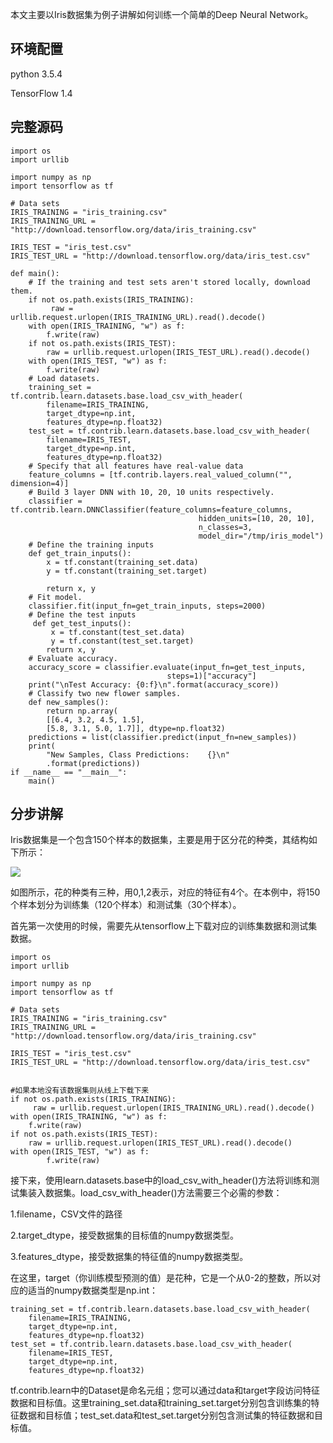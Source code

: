 本文主要以Iris数据集为例子讲解如何训练一个简单的Deep Neural Network。
## 环境配置 ##

python 3.5.4

TensorFlow 1.4

## 完整源码 ##

	import os
	import urllib

	import numpy as np
	import tensorflow as tf

	# Data sets
	IRIS_TRAINING = "iris_training.csv"
	IRIS_TRAINING_URL = "http://download.tensorflow.org/data/iris_training.csv"

	IRIS_TEST = "iris_test.csv"
	IRIS_TEST_URL = "http://download.tensorflow.org/data/iris_test.csv"

	def main():
  		# If the training and test sets aren't stored locally, download them.
  		if not os.path.exists(IRIS_TRAINING):
   			 raw = urllib.request.urlopen(IRIS_TRAINING_URL).read().decode()
    	with open(IRIS_TRAINING, "w") as f:
      		f.write(raw)
  		if not os.path.exists(IRIS_TEST):
    		raw = urllib.request.urlopen(IRIS_TEST_URL).read().decode()
    	with open(IRIS_TEST, "w") as f:
      		f.write(raw)
  		# Load datasets.
  		training_set = tf.contrib.learn.datasets.base.load_csv_with_header(
      		filename=IRIS_TRAINING,
      		target_dtype=np.int,
      		features_dtype=np.float32)
  		test_set = tf.contrib.learn.datasets.base.load_csv_with_header(
      		filename=IRIS_TEST,
      		target_dtype=np.int,
      		features_dtype=np.float32)
  		# Specify that all features have real-value data
  		feature_columns = [tf.contrib.layers.real_valued_column("", dimension=4)]
  		# Build 3 layer DNN with 10, 20, 10 units respectively.
  		classifier = tf.contrib.learn.DNNClassifier(feature_columns=feature_columns,
                                              hidden_units=[10, 20, 10],
                                              n_classes=3,
                                              model_dir="/tmp/iris_model")
  		# Define the training inputs
  		def get_train_inputs():
    		x = tf.constant(training_set.data)
    		y = tf.constant(training_set.target)

    		return x, y
  		# Fit model.
  		classifier.fit(input_fn=get_train_inputs, steps=2000)
  		# Define the test inputs
 		 def get_test_inputs():
   			 x = tf.constant(test_set.data)
   			 y = tf.constant(test_set.target)
    		return x, y
  		# Evaluate accuracy.
  		accuracy_score = classifier.evaluate(input_fn=get_test_inputs,
                                       steps=1)["accuracy"]
  		print("\nTest Accuracy: {0:f}\n".format(accuracy_score))
  		# Classify two new flower samples.
  		def new_samples():
    		return np.array(
      		[[6.4, 3.2, 4.5, 1.5],
       		[5.8, 3.1, 5.0, 1.7]], dtype=np.float32)
  		predictions = list(classifier.predict(input_fn=new_samples))
  		print(
      		"New Samples, Class Predictions:    {}\n"
      		.format(predictions))
	if __name__ == "__main__":
    	main()

## 分步讲解 ##

Iris数据集是一个包含150个样本的数据集，主要是用于区分花的种类，其结构如下所示：

![](https://i.imgur.com/qNpt0Oa.png)

如图所示，花的种类有三种，用0,1,2表示，对应的特征有4个。在本例中，将150个样本划分为训练集（120个样本）和测试集（30个样本）。

首先第一次使用的时候，需要先从tensorflow上下载对应的训练集数据和测试集数据。

	import os
	import urllib

	import numpy as np
	import tensorflow as tf

	# Data sets
	IRIS_TRAINING = "iris_training.csv"
	IRIS_TRAINING_URL = "http://download.tensorflow.org/data/iris_training.csv"

	IRIS_TEST = "iris_test.csv"
	IRIS_TEST_URL = "http://download.tensorflow.org/data/iris_test.csv"

	
	#如果本地没有该数据集则从线上下载下来	
	if not os.path.exists(IRIS_TRAINING):
   		 raw = urllib.request.urlopen(IRIS_TRAINING_URL).read().decode()
    with open(IRIS_TRAINING, "w") as f:
    	f.write(raw)
  	if not os.path.exists(IRIS_TEST):
   		raw = urllib.request.urlopen(IRIS_TEST_URL).read().decode()
   	with open(IRIS_TEST, "w") as f:
    		f.write(raw)

接下来，使用learn.datasets.base中的load_csv_with_header()方法将训练和测试集装入数据集。load_csv_with_header()方法需要三个必需的参数：

1.filename，CSV文件的路径

2.target_dtype，接受数据集的目标值的numpy数据类型。

3.features_dtype，接受数据集的特征值的numpy数据类型。

在这里，target（你训练模型预测的值）是花种，它是一个从0-2的整数，所以对应的适当的numpy数据类型是np.int：

	training_set = tf.contrib.learn.datasets.base.load_csv_with_header(
    	filename=IRIS_TRAINING,
    	target_dtype=np.int,
    	features_dtype=np.float32)
	test_set = tf.contrib.learn.datasets.base.load_csv_with_header(
    	filename=IRIS_TEST,
    	target_dtype=np.int,
    	features_dtype=np.float32)

tf.contrib.learn中的Dataset是命名元组；您可以通过data和target字段访问特征数据和目标值。这里training_set.data和training_set.target分别包含训练集的特征数据和目标值；test_set.data和test_set.target分别包含测试集的特征数据和目标值。